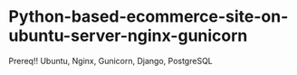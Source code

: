 # Python-based-ecommerce-site-on-ubuntu-server-nginx-gunicorn

Prereq!!
Ubuntu, Nginx, Gunicorn, Django, PostgreSQL
